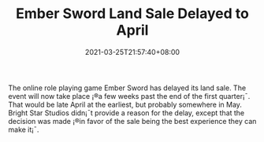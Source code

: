 ﻿---
title: "Ember Sword Land Sale Delayed to April"
date: 2021-03-25T21:57:40+08:00
lastmod: 2021-03-25T16:45:40+08:00
draft: false
authors: ["Washington"]
description: "The online role playing game Ember Sword has delayed its land sale. The event will now take place ¡®a few weeks past the end of the first quarter¡¯. That would be late April at the earliest, but probably somewhere in May. Bright Star Studios didn¡¯t provide a reason for the delay, except that the decision was made ¡®in favor of the sale being the best experience they can make it¡¯."
featuredImage: "ember-sword-land-sale-delayed-to-april.png"
tags: ["Crypto Art","Play to Earn"]
categories: ["news"]
news: ["Crypto Art"]
weight: 
lightgallery: true
pinned: false
recommend: false
recommend1: false
---

The online role playing game Ember Sword has delayed its land sale. The event will now take place ¡®a few weeks past the end of the first quarter¡¯. That would be late April at the earliest, but probably somewhere in May. Bright Star Studios didn¡¯t provide a reason for the delay, except that the decision was made ¡®in favor of the sale being the best experience they can make it¡¯.

<!--more-->

